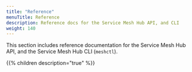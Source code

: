 ```yaml
---
title: "Reference"
menuTitle: Reference
description: Reference docs for the Service Mesh Hub API, and CLI
weight: 140
---
```


This section includes reference documentation for the Service Mesh Hub  API, and the Service Mesh Hub  CLI (`meshctl`).

{{% children description="true" %}}